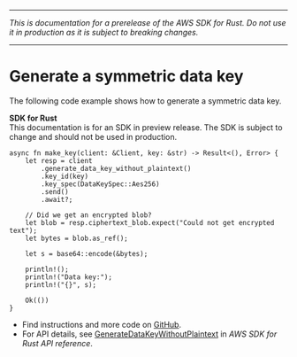 --------

 *This is documentation for a prerelease of the AWS SDK for Rust\. Do not use it in production as it is subject to breaking changes\.* 

--------

# Generate a symmetric data key<a name="kms_GenerateDataKeyWithoutPlaintext_rust_topic"></a>

The following code example shows how to generate a symmetric data key\.

**SDK for Rust**  
This documentation is for an SDK in preview release\. The SDK is subject to change and should not be used in production\.
  

```
async fn make_key(client: &Client, key: &str) -> Result<(), Error> {
    let resp = client
        .generate_data_key_without_plaintext()
        .key_id(key)
        .key_spec(DataKeySpec::Aes256)
        .send()
        .await?;

    // Did we get an encrypted blob?
    let blob = resp.ciphertext_blob.expect("Could not get encrypted text");
    let bytes = blob.as_ref();

    let s = base64::encode(&bytes);

    println!();
    println!("Data key:");
    println!("{}", s);

    Ok(())
}
```
+  Find instructions and more code on [GitHub](https://github.com/awsdocs/aws-doc-sdk-examples/tree/main/.rust_alpha/kms#code-examples)\. 
+  For API details, see [GenerateDataKeyWithoutPlaintext](https://awslabs.github.io/aws-sdk-rust/) in *AWS SDK for Rust API reference*\. 